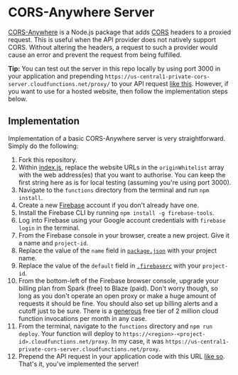 # CORS-Anywhere Server

[CORS-Anywhere](https://www.npmjs.com/package/cors-anywhere) is a Node.js package that adds [CORS](https://developer.mozilla.org/en-US/docs/Web/HTTP/CORS) headers to a proxied request. This is useful when the API provider does not natively support CORS. Without altering the headers, a request to such a provider would cause an error and prevent the request from being fulfilled.

**Tip:** You can test out the server in this repo locally by using port 3000 in your application and prepending `https://us-central1-private-cors-server.cloudfunctions.net/proxy/` to your API request [like this](https://github.com/Isoaxe/ravenous/blob/master/src/util/searchYelp.js#L6). However, if you want to use for a hosted website, then follow the implementation steps below.


## Implementation

Implementation of a basic CORS-Anywhere server is very straightforward. Simply do the following:

1. Fork this repository.
2. Within [index.js](https://github.com/Isoaxe/cors-server/blob/master/functions/index.js#L5), replace the website URLs in the `originWhitelist` array with the web address(es) that you want to authorise. You can keep the first string here as is for local testing (assuming you're using port 3000).
3. Navigate to the `functions` directory from the terminal and run `npm install`.
4. Create a new [Firebase](https://firebase.google.com/) account if you don't already have one.
5. Install the Firebase CLI by running `npm install -g firebase-tools`.
6. Log into Firebase using your Google account credentials with `firebase login` in the terminal.
7. From the Firebase console in your browser, create a new project. Give it a name and `project-id`.
8. Replace the value of the `name` field in [`package.json`](https://github.com/Isoaxe/cors-server/blob/master/functions/package.json#L2) with your project name.
9. Replace the value of the `default` field in [`.firebaserc`](https://github.com/Isoaxe/cors-server/blob/master/.firebaserc#L3) with your `project-id`.
10. From the bottom-left of the Firebase browser console, upgrade your billing plan from Spark (free) to Blaze (paid). Don't worry though, so long as you don't operate an open proxy or make a huge amount of requests it should be fine. You should also set up billing alerts and a cutoff just to be sure. There is a [generous](https://firebase.google.com/pricing) free tier of 2 million cloud function invocations per month in any case.
11. From the terminal, navigate to the `functions` directory and `npm run deploy`. Your function will deploy to `https://<region>-<project-id>.cloudfunctions.net/proxy`. In my case, it was `https://us-central1-private-cors-server.cloudfunctions.net/proxy`.
12. Prepend the API request in your application code with this URL [like so](https://github.com/Isoaxe/ravenous/blob/master/src/util/searchYelp.js#L6). That's it, you've implemented the server!

